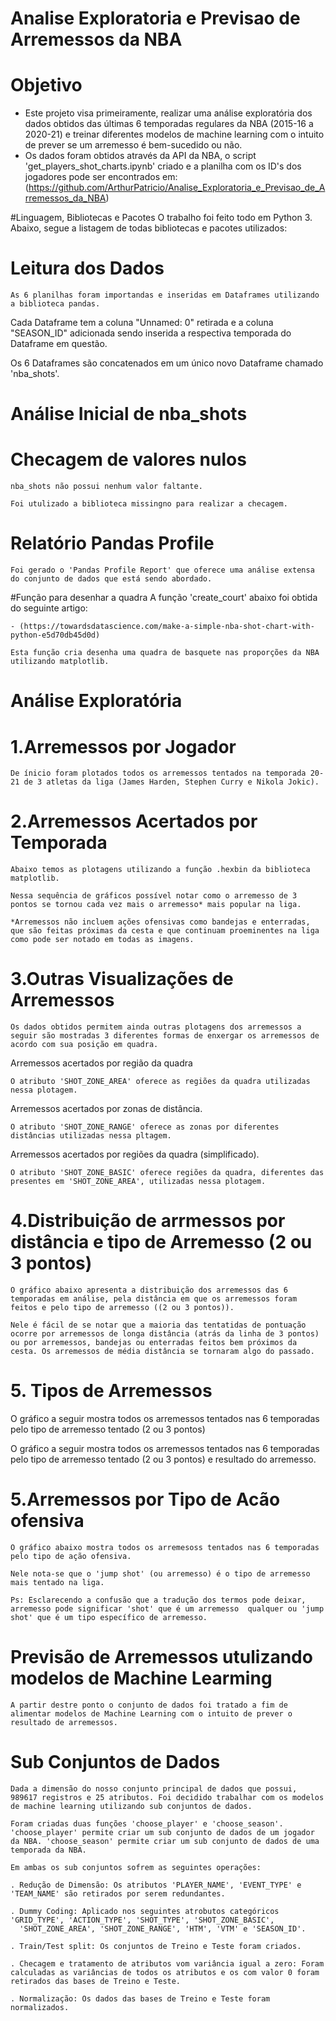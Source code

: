 # Analise Exploratoria e Previsao de Arremessos da NBA

# Objetivo


* Este projeto visa primeiramente, realizar uma análise exploratória dos dados obtidos das últimas 6 temporadas regulares da NBA (2015-16 a 2020-21) e treinar diferentes modelos de machine learning com o intuito de prever se um arremesso é bem-sucedido ou não.
* Os dados foram obtidos através da API da NBA, o script 'get_players_shot_charts.ipynb' criado e a planilha com os ID's dos jogadores pode ser encontrados em: (https://github.com/ArthurPatricio/Analise_Exploratoria_e_Previsao_de_Arremessos_da_NBA) 

#Linguagem, Bibliotecas e Pacotes
    O trabalho foi feito todo em Python 3. Abaixo, segue a listagem de todas bibliotecas e pacotes utilizados:
    
# Leitura dos Dados
    As 6 planilhas foram importandas e inseridas em Dataframes utilizando a biblioteca pandas.
    
Cada Dataframe tem a coluna "Unnamed: 0" retirada e a coluna "SEASON_ID" adicionada sendo inserida a respectiva temporada do Dataframe em questão.

Os 6 Dataframes são concatenados em um único novo Dataframe chamado 'nba_shots'.


# Análise Inicial de nba_shots

# Checagem de valores nulos
    nba_shots não possui nenhum valor faltante.

    Foi utulizado a biblioteca missingno para realizar a checagem.
    
    
# Relatório Pandas Profile

    Foi gerado o 'Pandas Profile Report' que oferece uma análise extensa do conjunto de dados que está sendo abordado.
    

#Função para desenhar a quadra
    A função 'create_court' abaixo foi obtida do seguinte artigo: 
    
    - (https://towardsdatascience.com/make-a-simple-nba-shot-chart-with-python-e5d70db45d0d)

    Esta função cria desenha uma quadra de basquete nas proporções da NBA utilizando matplotlib.
    

# Análise Exploratória


# 1.Arremessos por Jogador
    De ínicio foram plotados todos os arremessos tentados na temporada 20-21 de 3 atletas da liga (James Harden, Stephen Curry e Nikola Jokic). 
    

# 2.Arremessos Acertados por Temporada
    Abaixo temos as plotagens utilizando a função .hexbin da biblioteca matplotlib.
    
    Nessa sequência de gráficos possível notar como o arremesso de 3 pontos se tornou cada vez mais o arremesso* mais popular na liga.

    *Arremessos não incluem ações ofensivas como bandejas e enterradas, que são feitas próximas da cesta e que continuam proeminentes na liga como pode ser notado em todas as imagens.
    

# 3.Outras Visualizações de Arremessos
    Os dados obtidos permitem ainda outras plotagens dos arremessos a seguir são mostradas 3 diferentes formas de enxergar os arremessos de acordo com sua posição em quadra.
    

Arremessos acertados por região da quadra

    O atributo 'SHOT_ZONE_AREA' oferece as regiões da quadra utilizadas nessa plotagem.
    
Arremessos acertados por zonas de distância.

    O atributo 'SHOT_ZONE_RANGE' oferece as zonas por diferentes distâncias utilizadas nessa pltagem.
    
    
Arremessos acertados por regiões da quadra (simplificado).

    O atributo 'SHOT_ZONE_BASIC' oferece regiões da quadra, diferentes das presentes em 'SHOT_ZONE_AREA', utilizadas nessa plotagem.
    

# 4.Distribuição de arrmessos por distância e tipo de Arremesso (2 ou 3 pontos)

    O gráfico abaixo apresenta a distribuição dos arremessos das 6 temporadas em análise, pela distância em que os arremessos foram feitos e pelo tipo de arremesso ((2 ou 3 pontos)).

    Nele é fácil de se notar que a maioria das tentatidas de pontuação ocorre por arremessos de longa distância (atrás da linha de 3 pontos) ou por arremessos, bandejas ou enterradas feitos bem próximos da cesta. Os arremessos de média distância se tornaram algo do passado. 
    
    
# 5. Tipos de Arremessos
    
O gráfico a seguir mostra todos os arremessos tentados nas 6 temporadas pelo tipo de arremesso tentado (2 ou 3 pontos)


O gráfico a seguir mostra todos os arremessos tentados nas 6 temporadas pelo tipo de arremesso tentado (2 ou 3 pontos) e resultado do arremesso.


# 5.Arremessos por Tipo de Acão ofensiva

    O gráfico abaixo mostra todos os arremesoss tentados nas 6 temporadas pelo tipo de ação ofensiva.

    Nele nota-se que o 'jump shot' (ou arremesso) é o tipo de arremesso mais tentado na liga.

    Ps: Esclarecendo a confusão que a tradução dos termos pode deixar, arremesso pode significar 'shot' que é um arremesso  qualquer ou 'jump shot' que é um tipo específico de arremesso. 
    
    
# Previsão de Arremessos utulizando modelos de Machine Learming

    A partir destre ponto o conjunto de dados foi tratado a fim de alimentar modelos de Machine Learning com o intuito de prever o resultado de arremessos.


# Sub Conjuntos de Dados

    Dada a dimensão do nosso conjunto principal de dados que possui, 989617 registros e 25 atributos. Foi decidido trabalhar com os modelos de machine learning utilizando sub conjuntos de dados.

    Foram criadas duas funções 'choose_player' e 'choose_season'. 'choose_player' permite criar um sub conjunto de dados de um jogador da NBA. 'choose_season' permite criar um sub conjunto de dados de uma temporada da NBA.

    Em ambas os sub conjuntos sofrem as seguintes operações:
    
    . Redução de Dimensão: Os atributos 'PLAYER_NAME', 'EVENT_TYPE' e 'TEAM_NAME' são retirados por serem redundantes.

    . Dummy Coding: Aplicado nos seguintes atrobutos categóricos  'GRID_TYPE', 'ACTION_TYPE', 'SHOT_TYPE', 'SHOT_ZONE_BASIC', 
      'SHOT_ZONE_AREA', 'SHOT_ZONE_RANGE', 'HTM', 'VTM' e 'SEASON_ID'.

    . Train/Test split: Os conjuntos de Treino e Teste foram criados.

    . Checagem e tratamento de atributos vom variância igual a zero: Foram calculadas as variâncias de todos os atributos e os com valor 0 foram retirados das bases de Treino e Teste.

    . Normalização: Os dados das bases de Treino e Teste foram normalizados.


    

